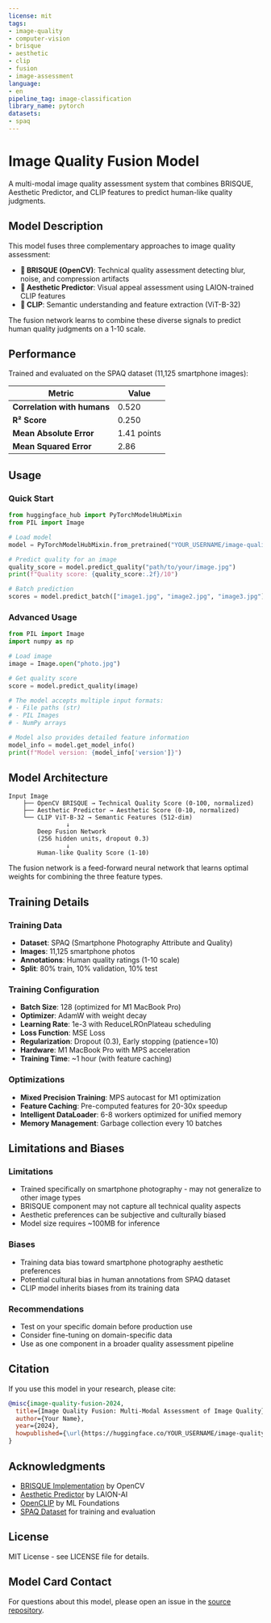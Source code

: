 ```yaml
---
license: mit
tags:
- image-quality
- computer-vision
- brisque
- aesthetic
- clip
- fusion
- image-assessment
language:
- en
pipeline_tag: image-classification
library_name: pytorch
datasets:
- spaq
---
```


# Image Quality Fusion Model

A multi-modal image quality assessment system that combines BRISQUE, Aesthetic Predictor, and CLIP features to predict human-like quality judgments.

## Model Description

This model fuses three complementary approaches to image quality assessment:

- **🔧 BRISQUE (OpenCV)**: Technical quality assessment detecting blur, noise, and compression artifacts
- **🎨 Aesthetic Predictor**: Visual appeal assessment using LAION-trained CLIP features  
- **🧠 CLIP**: Semantic understanding and feature extraction (ViT-B-32)

The fusion network learns to combine these diverse signals to predict human quality judgments on a 1-10 scale.

## Performance

Trained and evaluated on the SPAQ dataset (11,125 smartphone images):

| Metric | Value |
|--------|-------|
| **Correlation with humans** | 0.520 |
| **R² Score** | 0.250 |
| **Mean Absolute Error** | 1.41 points |
| **Mean Squared Error** | 2.86 |

## Usage

### Quick Start

```python
from huggingface_hub import PyTorchModelHubMixin
from PIL import Image

# Load model
model = PyTorchModelHubMixin.from_pretrained("YOUR_USERNAME/image-quality-fusion")

# Predict quality for an image
quality_score = model.predict_quality("path/to/your/image.jpg")
print(f"Quality score: {quality_score:.2f}/10")

# Batch prediction
scores = model.predict_batch(["image1.jpg", "image2.jpg", "image3.jpg"])
```

### Advanced Usage

```python
from PIL import Image
import numpy as np

# Load image
image = Image.open("photo.jpg")

# Get quality score
score = model.predict_quality(image)

# The model accepts multiple input formats:
# - File paths (str)
# - PIL Images
# - NumPy arrays

# Model also provides detailed feature information
model_info = model.get_model_info()
print(f"Model version: {model_info['version']}")
```

## Model Architecture

```
Input Image
    ├── OpenCV BRISQUE → Technical Quality Score (0-100, normalized)
    ├── Aesthetic Predictor → Aesthetic Score (0-10, normalized) 
    └── CLIP ViT-B-32 → Semantic Features (512-dim)
                ↓
        Deep Fusion Network
        (256 hidden units, dropout 0.3)
                ↓
        Human-like Quality Score (1-10)
```

The fusion network is a feed-forward neural network that learns optimal weights for combining the three feature types.

## Training Details

### Training Data
- **Dataset**: SPAQ (Smartphone Photography Attribute and Quality)
- **Images**: 11,125 smartphone photos
- **Annotations**: Human quality ratings (1-10 scale)
- **Split**: 80% train, 10% validation, 10% test

### Training Configuration
- **Batch Size**: 128 (optimized for M1 MacBook Pro)
- **Optimizer**: AdamW with weight decay
- **Learning Rate**: 1e-3 with ReduceLROnPlateau scheduling
- **Loss Function**: MSE Loss
- **Regularization**: Dropout (0.3), Early stopping (patience=10)
- **Hardware**: M1 MacBook Pro with MPS acceleration
- **Training Time**: ~1 hour (with feature caching)

### Optimizations
- **Mixed Precision Training**: MPS autocast for M1 optimization
- **Feature Caching**: Pre-computed features for 20-30x speedup
- **Intelligent DataLoader**: 6-8 workers optimized for unified memory
- **Memory Management**: Garbage collection every 10 batches

## Limitations and Biases

### Limitations
- Trained specifically on smartphone photography - may not generalize to other image types
- BRISQUE component may not capture all technical quality aspects
- Aesthetic preferences can be subjective and culturally biased
- Model size requires ~100MB for inference

### Biases
- Training data bias toward smartphone photography aesthetic preferences
- Potential cultural bias in human annotations from SPAQ dataset
- CLIP model inherits biases from its training data

### Recommendations
- Test on your specific domain before production use
- Consider fine-tuning on domain-specific data
- Use as one component in a broader quality assessment pipeline

## Citation

If you use this model in your research, please cite:

```bibtex
@misc{image-quality-fusion-2024,
  title={Image Quality Fusion: Multi-Modal Assessment of Image Quality},
  author={Your Name},
  year={2024},
  howpublished={\url{https://huggingface.co/YOUR_USERNAME/image-quality-fusion}}
}
```

## Acknowledgments

- [BRISQUE Implementation](https://learnopencv.com/image-quality-assessment-brisque/) by OpenCV
- [Aesthetic Predictor](https://github.com/LAION-AI/aesthetic-predictor) by LAION-AI  
- [OpenCLIP](https://github.com/mlfoundations/open_clip) by ML Foundations
- [SPAQ Dataset](https://github.com/h4nwei/SPAQ) for training and evaluation

## License

MIT License - see LICENSE file for details.

## Model Card Contact

For questions about this model, please open an issue in the [source repository](https://github.com/YOUR_USERNAME/image-quality-fusion).
